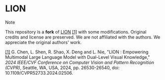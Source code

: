 # LION

> [!NOTE]
> This repository is a **fork** of [LION](https://github.com/JiuTian-VL/JiuTian-LION) [[1]](#1) with some modifications.
> Original credits and license are preserved. We are not affiliated with the authors.
> We appreciate the original authors' work.

<a id="1" href="">[1]</a>
G. Chen, L. Shen, R. Shao, X. Deng and L. Nie,
"LION : Empowering Multimodal Large Language Model with Dual-Level Visual Knowledge,"
<i>2024 IEEE/CVF Conference on Computer Vision and Pattern Recognition (CVPR)</i>,
Seattle, WA, USA, 2024, pp. 26530-26540, doi: 10.1109/CVPR52733.2024.02506.
